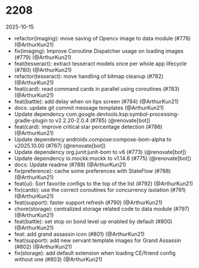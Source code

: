 # 2208

2025-10-15

- refactor(imaging): move saving of Opencv image to data module (#778) (@ArthurKun21)
- fix(imaging): Improve Coroutine Dispatcher usage on loading images (#779) (@ArthurKun21)
- feat(tesseract): extract tesseract models once per whole app lifecycle (#780) (@ArthurKun21)
- refactor(tesseract): move handling of bitmap cleanup (#782) (@ArthurKun21)
- feat(card): read command cards in parallel using coroutines (#783) (@ArthurKun21)
- feat(battle): add delay when on tips screen (#784) (@ArthurKun21)
- docs: update git commit message templates (@ArthurKun21)
- Update dependency com.google.devtools.ksp:symbol-processing-gradle-plugin to v2.2.20-2.0.4 (#785) (@renovate[bot])
- feat(card): improve critical star percentage detection (#786) (@ArthurKun21)
- Update dependency androidx.compose:compose-bom-alpha to v2025.10.00 (#767) (@renovate[bot])
- Update dependency org.junit:junit-bom to v6 (#773) (@renovate[bot])
- Update dependency io.mockk:mockk to v1.14.6 (#775) (@renovate[bot])
- docs: Update readme (#789) (@ArthurKun21)
- fix(preference): cache some preferences with StateFlow (#788) (@ArthurKun21)
- feat(ui): Sort favorite configs to the top of the list (#792) (@ArthurKun21)
- fix(cards): use the correct coroutines for concurrency isolation (#791) (@ArthurKun21)
- feat(support): faster support refresh (#790) (@ArthurKun21)
- chore(storage): centralized storage related code to data module (#797) (@ArthurKun21)
- feat(battle): set stop on bond level up enabled by default (#800) (@ArthurKun21)
- feat: add grand assassin icon  (#801) (@ArthurKun21)
- feat(support): add new servant template images for Grand Assassin (#802) (@ArthurKun21)
- fix(storage): add default extension when loading CE/friend config without one (#803) (@ArthurKun21)
